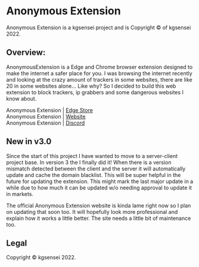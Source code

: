 # Anonymous Extension

Anonymous Extension is a kgsensei project and is Copyright &copy; of kgsensei 2022.

## Overview:

AnonymousExtension is a Edge and Chrome browser extension designed to make the internet a safer place for you. I was browsing the internet recently and looking at the crazy amount of trackers in some websites, there are like 20 in some websites alone... Like why? So I decided to build this web extension to block trackers, ip grabbers and some dangerous websites I know about.

Anonymous Extension | [Edge Store](https://microsoftedge.microsoft.com/addons/detail/anonymous-extension/cdiiogmchafjebbdjgbchpdeoghfbocp)  
Anonymous Extension | [Website](https://kgsensei.dev/anon)  
Anonymous Extension | [Discord](https://discord.gg/U5A3QWXZKZ)  

## New in v3.0

Since the start of this project I have wanted to move to a server-client project base. In version 3 the I finally did it! When there is a version mismatch detected between the client and the server it will automatically update and cache the domain blacklist. This will be super helpful in the future for updating the extension. This might mark the last major update in a while due to how much it can be updated w/o needing approval to update it in markets.

The official Anonymous Extension website is kinda lame right now so I plan on updating that soon too. It will hopefully look more professional and explain how it works a little better. The site needs a little bit of maintenance too.

## Legal

Copyright &copy; kgsensei 2022.
